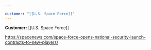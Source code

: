 ```yaml
---

customer: "[[U.S. Space Force]]"
---
```


**Customer:** [[U.S. Space Force]]

https://spacenews.com/space-force-opens-national-security-launch-contracts-to-new-players/